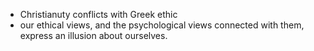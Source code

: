 - Christianuty conflicts with Greek ethic
- our ethical views, and the psychological views connected with them, express an illusion about ourselves. 